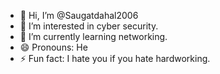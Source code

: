 - 👋 Hi, I’m @Saugatdahal2006
- 👀 I’m interested in cyber security.
- 🌱 I’m currently learning networking.
- 😄 Pronouns: He
- ⚡ Fun fact: I hate you if you hate hardworking.

<!---
Saugatdahal2006/Saugatdahal2006 is a ✨ special ✨ repository because its `README.md` (this file) appears on your GitHub profile.
You can click the Preview link to take a look at your changes.
--->
